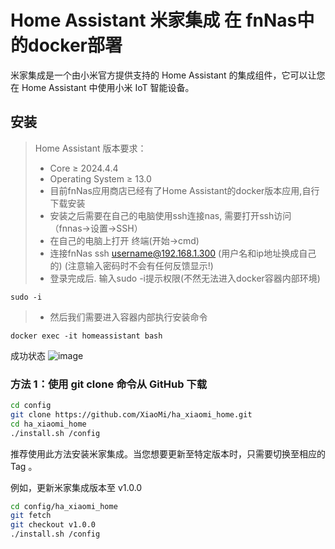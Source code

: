 # Home Assistant 米家集成 在 fnNas中的docker部署

米家集成是一个由小米官方提供支持的 Home Assistant 的集成组件，它可以让您在 Home Assistant 中使用小米 IoT 智能设备。

## 安装

> Home Assistant 版本要求：
>
> - Core $\geq$ 2024.4.4
> - Operating System $\geq$ 13.0
> - 目前fnNas应用商店已经有了Home Assistant的docker版本应用,自行下载安装
> - 安装之后需要在自己的电脑使用ssh连接nas, 需要打开ssh访问（fnnas->设置->SSH）
> - 在自己的电脑上打开 终端(开始->cmd)
> - 连接fnNas     ssh username@192.168.1.300    (用户名和ip地址换成自己的) (注意输入密码时不会有任何反馈显示!)
> - 登录完成后. 输入sudo -i提示权限(不然无法进入docker容器内部环境)
```
sudo -i
```
> - 然后我们需要进入容器内部执行安装命令
```
docker exec -it homeassistant bash
```
成功状态
![image](https://github.com/user-attachments/assets/7e02b2c9-65ca-494b-b41f-cd0829ed1a36)

### 方法 1：使用 git clone 命令从 GitHub 下载

```bash
cd config
git clone https://github.com/XiaoMi/ha_xiaomi_home.git
cd ha_xiaomi_home
./install.sh /config
```

推荐使用此方法安装米家集成。当您想要更新至特定版本时，只需要切换至相应的 Tag 。

例如，更新米家集成版本至 v1.0.0

```bash
cd config/ha_xiaomi_home
git fetch
git checkout v1.0.0
./install.sh /config
```



